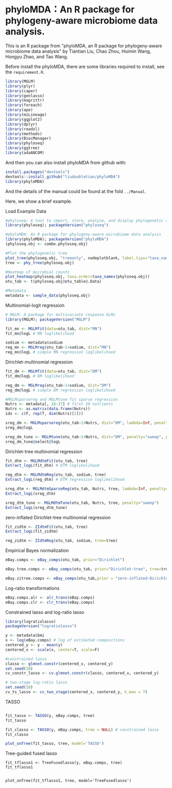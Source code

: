 # phyloMDA：An R package for phylogeny-aware microbiome data analysis. 

This is an R package from "phyloMDA, an R package for phylogeny-aware microbiome data analysis" by Tiantian Liu, Chao Zhou, Huimin Wang, Hongyu Zhao, and Tao Wang. 

Before install the phyloMDA, there are some libraries required to install, see the ```requirement.R```.
```r
library(MGLM)
library(plyr)
library(caper)
library(genlasso)
library(magrittr)
library(foreach)
library(ape)
library(miLineage)
library(ggplot2)
library(dplyr)
library(readxl)
library(methods)
library(BiocManager)
library(phyloseq)
library(ggtree)
library(adaANCOM)
```
And then you can also install phyloMDA from github with:
```r
install.packages("devtools")  
devtools::install_github("liudoubletian/phyloMDA") 
library(phyloMDA)  
```
And the details of the manual could be found at the fold ```../Manual```. 

Here, we show a brief example.

Load Example Data


```r
#phyloseq: A tool to import, store, analyze, and display phylogenetic sequencing data
library(phyloseq); packageVersion("phyloseq")

#phyloMDA: An R package for phylogeny-aware microbiome data analysis
library(phyloMDA); packageVersion("phyloMDA")
(phyloseq.obj <- combo.phyloseq.obj)

#Plot the phylogenetic tree
plot_tree(phyloseq.obj, "treeonly", nodeplotblank, label.tips="taxa_names")
tree <- phy_tree(phyloseq.obj)

#Heatmap of microbial counts
plot_heatmap(phyloseq.obj, taxa.order=taxa_names(phyloseq.obj))
otu_tab <- t(phyloseq.obj@otu_table@.Data)

#Metadata
metadata <- sample_data(phyloseq.obj)
```

Multinomial-logit regression

```r
# MGLM: A package for multivariate response GLMs
library(MGLM); packageVersion("MGLM")

fit_mn <- MGLMfit(data=otu_tab, dist="MN")
fit_mn@logL # MN loglikelihood

sodium <- metadata$sodium
reg_mn <- MGLMreg(otu_tab~1+sodium, dist="MN")
reg_mn@logL # simple MN regression loglikelihood
```


Dirichlet-multinomial regression
```r
fit_dm <- MGLMfit(data=otu_tab, dist="DM")
fit_dm@logL # DM loglikelihood

reg_dm <- MGLMreg(otu_tab~1+sodium, dist="DM")
reg_dm@logL # simple DM regression loglikelihood

#MGLMsparsereg and MGLMtune fit sparse regression
Nutrs <- metadata[, 18:37] # first 20 nutrients
Nutrs <- as.matrix(data.frame(Nutrs))
idx <- c(F, rep(T, dim(Nutrs)[2]))

sreg_dm <- MGLMsparsereg(otu_tab~1+Nutrs, dist="DM", lambda=Inf, penalty="sweep", penidx=idx)
sreg_dm@logL

sreg_dm_tune <- MGLMtune(otu_tab~1+Nutrs, dist="DM", penalty="sweep", penidx=idx)
sreg_dm_tune@select@logL

```

Dirichlet-tree multinomial regression
```r
fit_dtm <- MGLMdtmFit(otu_tab, tree)
Extract_logL(fit_dtm) # DTM loglikelihood

reg_dtm <- MGLMdtmReg(otu_tab, sodium, tree)
Extract_logL(reg_dtm) # DTM regression loglikelihood

sreg_dtm <- MGLMdtmSparseReg(otu_tab, Nutrs, tree, lambda=Inf, penalty="sweep")
Extract_logL(sreg_dtm)

sreg_dtm_tune <- MGLMdtmTune(otu_tab, Nutrs, tree, penalty="sweep")
Extract_logL(sreg_dtm_tune)

```
zero-inflated Dirichlet-tree multinomial regression
```r
fit_zidtm <- ZIdtmFit(otu_tab, tree)
Extract_logL(fit_zidtm)

reg_zidtm <- ZIdtmReg(otu_tab, sodium, tree=tree)
```
Empirical Bayes normalization
```r
eBay.comps <- eBay_comps(otu_tab, prior="Dirichlet")

eBay.tree.comps <- eBay_comps(otu_tab, prior="Dirichlet-tree", tree=tree)

eBay.zitree.comps <- eBay_comps(otu_tab,prior = "zero-inflated-Dirichlet-treee", tree = tree, model= "MIX")
```

Log-ratio transformations
```r
eBay.comps.alr <- alr_trans(eBay.comps)
eBay.comps.clr <- clr_trans(eBay.comps)
```


Constrained lasso and log-ratio lasso
```r
library(logratiolasso)
packageVersion("logratiolasso")

y <- metadata$bmi
x <- log(eBay.comps) # log of estimated compositions
centered_y <- y - mean(y)
centered_x <- scale(x, center=T, scale=F)

#constrained lasso
classo <- glmnet.constr(centered_x, centered_y)
set.seed(10)
cv_constr_lasso <- cv.glmnet.constr(classo, centered_x, centered_y)

# two-stage log-ratio lasso
set.seed(10)
cv_ts_lasso <- cv_two_stage(centered_x, centered_y, k_max = 7)

```

TASSO
```r

fit_tasso <- TASSO(y, eBay.comps, tree)
fit_tasso

fit_classo <- TASSO(y, eBay.comps, tree = NULL) # constrained lasso
fit_classo

plot_onTree(fit_tasso, tree, model='TASSO')
```

Tree-guided fused lasso
```
fit_tflasso1 <- TreeFusedlasso(y, eBay.comps, tree)
fit_tflasso1


plot_onTree(fit_tflasso1, tree, model='TreeFusedlasso')


```

